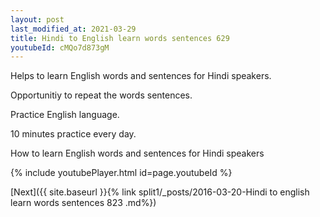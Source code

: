 ```yaml
---
layout: post
last_modified_at: 2021-03-29
title: Hindi to English learn words sentences 629 
youtubeId: cMQo7d873gM
---
```

 
 
Helps to learn English words and sentences for Hindi speakers.

Opportunitiy to repeat the words sentences. 

Practice English language. 
 
10 minutes practice every day. 
 
How to learn English words and sentences for Hindi speakers 
 
{% include youtubePlayer.html id=page.youtubeId %}
 
 
[Next]({{ site.baseurl }}{% link  split1/_posts/2016-03-20-Hindi to english learn words sentences 823 .md%})
 
